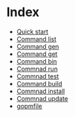 Index
=====

- [Quick start](Quickstart.md)
- [Command list](list.md)
- [Command gen](Gen.md)
- [Command get](Get.md)
- [Command bin](Bin.md)
- [Commnad run](Run.md)
- [Commnad test](test.md)
- [Command build](Build.md)
- [Commnad install](Install.md)
- [Commnad update](Update.md)
- [gopmfile](gopmfile.md)